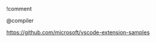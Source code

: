 
<!-- samples -->
!comment

@compiler


https://github.com/microsoft/vscode-extension-samples


<!-- todo -->
